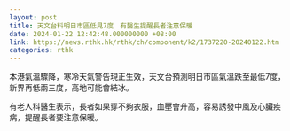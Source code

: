 ```yaml
---
layout: post
title: 天文台料明日市區低見7度　有醫生提醒長者注意保暖
date: 2024-01-22 12:42:48.000000000 +08:00
link: https://news.rthk.hk/rthk/ch/component/k2/1737220-20240122.htm
categories: rthk
---
```


本港氣溫驟降，寒冷天氣警告現正生效，天文台預測明日市區氣溫跌至最低7度，新界再低兩三度，高地可能會結冰。

有老人科醫生表示，長者如果穿不夠衣服，血壓會升高，容易誘發中風及心臟疾病，提醒長者要注意保暖。
